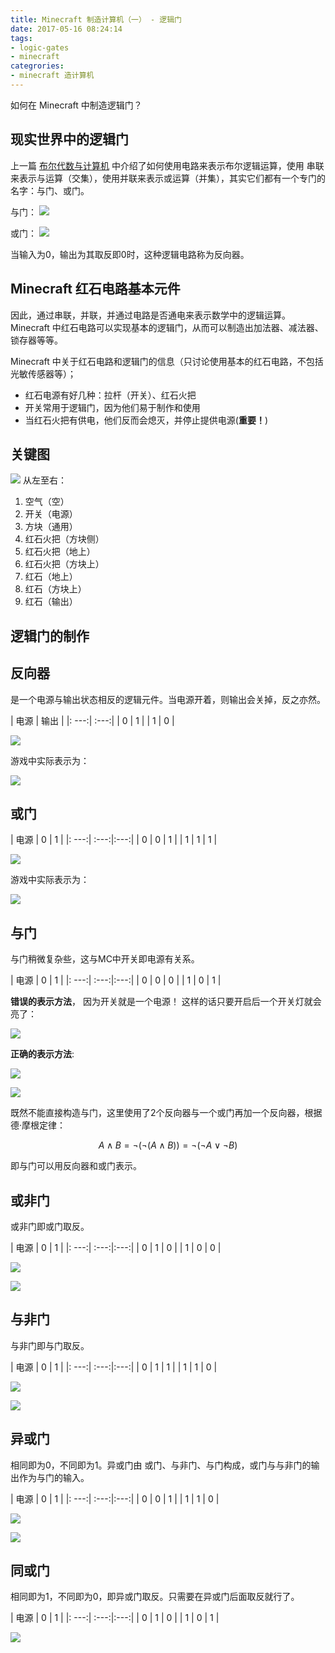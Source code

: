 ```yaml
---
title: Minecraft 制造计算机（一） - 逻辑门
date: 2017-05-16 08:24:14
tags:
- logic-gates
- minecraft
categrories:
- minecraft 造计算机
---
```


如何在 Minecraft 中制造逻辑门？

<!-- more -->

现实世界中的逻辑门
----
上一篇 [布尔代数与计算机](/bool) 中介绍了如何使用电路来表示布尔逻辑运算，使用
串联来表示与运算（交集），使用并联来表示或运算（并集），其实它们都有一个专门的名字：与门、或门。

与门：
![](/images/bool/01.png)

或门：
![](/images/bool/02.png)

当输入为0，输出为其取反即0时，这种逻辑电路称为反向器。

Minecraft 红石电路基本元件
---

因此，通过串联，并联，并通过电路是否通电来表示数学中的逻辑运算。Minecraft 中红石电路可以实现基本的逻辑门，从而可以制造出加法器、减法器、锁存器等等。

Minecraft 中关于红石电路和逻辑门的信息（只讨论使用基本的红石电路，不包括光敏传感器等）；

+ 红石电源有好几种：拉杆（开关）、红石火把
+ 开关常用于逻辑门，因为他们易于制作和使用
+ 当红石火把有供电，他们反而会熄灭，并停止提供电源(**重要！**)

关键图
---

![](/images/mc/MCGatesKey.png)
从左至右：

1. 空气（空）
2. 开关（电源）
3. 方块（通用）
4. 红石火把（方块侧）
5. 红石火把（地上）
6. 红石火把（方块上）
7. 红石（地上）
8. 红石（方块上）
9. 红石（输出）

逻辑门的制作
---

## 反向器

是一个电源与输出状态相反的逻辑元件。当电源开着，则输出会关掉，反之亦然。

| 电源 | 输出 |
|: ---:| :---:|
|  0   |   1  |
|  1   |   0  |

![](/images/mc/NOTgate.png)

游戏中实际表示为：

![](/images/mc/01.png)

## 或门

| 电源 |   0  |  1  |
|: ---:| :---:|:---:|
|  0   |   0  |  1  |
|  1   |   1  |  1  |

![](/images/mc/ORgate.png)

游戏中实际表示为：

![](/images/mc/02.png)

## 与门

与门稍微复杂些，这与MC中开关即电源有关系。

| 电源 |   0  |  1  |
|: ---:| :---:|:---:|
|  0   |   0  |  0  |
|  1   |   0  |  1  |

**错误的表示方法**， 因为开关就是一个电源！ 这样的话只要开启后一个开关灯就会亮了：

![](/images/mc/03.png)

**正确的表示方法**:

![](/images/mc/ANDgate.png)

![](/images/mc/08.png)

既然不能直接构造与门，这里使用了2个反向器与一个或门再加一个反向器，根据德·摩根定律：

$$ A \land B = \neg ( \neg (A \land B)) = \neg ( \neg A \lor \neg B) $$ 

即与门可以用反向器和或门表示。

## 或非门

或非门即或门取反。

| 电源 |   0  |  1  |
|: ---:| :---:|:---:|
|  0   |   1  |  0  |
|  1   |   0  |  0  |

![](/images/mc/NORgate.png)

![](/images/mc/06.png)

## 与非门

与非门即与门取反。

| 电源 |   0  |  1  |
|: ---:| :---:|:---:|
|  0   |   1  |  1  |
|  1   |   1  |  0  |


![](/images/mc/NANDgate.png)

![](/images/mc/07.png)

## 异或门

相同即为0，不同即为1。异或门由 或门、与非门、与门构成，或门与与非门的输出作为与门的输入。

| 电源 |   0  |  1  |
|: ---:| :---:|:---:|
|  0   |   0  |  1  |
|  1   |   1  |  0  |

![](/images/mc/04.png)

![](/images/mc/XORgate.png)

## 同或门

相同即为1，不同即为0，即异或门取反。只需要在异或门后面取反就行了。


| 电源 |   0  |  1  |
|: ---:| :---:|:---:|
|  0   |   1  |  0  |
|  1   |   0  |  1  |

![](/images/mc/XNORgate.png)

